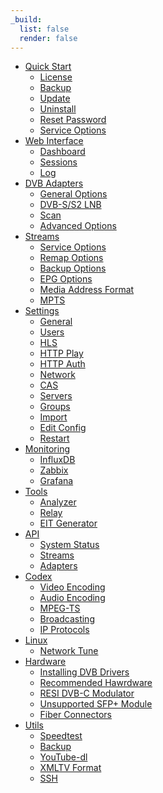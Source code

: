 ```yaml
---
_build:
  list: false
  render: false
---
```


- [Quick Start](/en/docs/quick-start/)
    - [License](/en/docs/quick-start/license/)
    - [Backup](/en/docs/quick-start/backup/)
    - [Update](/en/docs/quick-start/update/)
    - [Uninstall](/en/docs/quick-start/uninstall/)
    - [Reset Password](/en/docs/quick-start/password/)
    - [Service Options](/en/docs/quick-start/systemd/)
- [Web Interface](/en/docs/web-interface/index/)
    - [Dashboard](/en/docs/web-interface/dashboard/)
    - [Sessions]()
    - [Log]()
- [DVB Adapters](/en/docs/adapters/index/)
    - [General Options](/en/docs/adapters/general/)
    - [DVB-S/S2 LNB](/en/docs/adapters/lnb/)
    - [Scan](/en/docs/adapters/scan/)
    - [Advanced Options](/en/docs/adapters/advanced/)
- [Streams](/en/docs/streams/index/)
    - [Service Options](/en/docs/streams/service/)
    - [Remap Options](/en/docs/streams/remap/)
    - [Backup Options](/en/docs/streams/backup/)
    - [EPG Options](/en/docs/streams/epg/)
    - [Media Address Format](/en/docs/streams/address-format/)
    - [MPTS](/en/docs/streams/mpts/)
- [Settings](/en/docs/settings/index/)
    - [General](/en/docs/settings/general/)
    - [Users]()
    - [HLS]()
    - [HTTP Play]()
    - [HTTP Auth]()
    - [Network]()
    - [CAS](/en/docs/settings/cas/)
    - [Servers]()
    - [Groups]()
    - [Import]()
    - [Edit Config]()
    - [Restart]()
- [Monitoring]()
    - [InfluxDB](/en/docs/monitoring/influxdb/)
    - [Zabbix]()
    - [Grafana]()
- [Tools]()
    - [Analyzer]()
    - [Relay]()
    - [EIT Generator]()
- [API](/en/docs/api/index/)
    - [System Status](/en/docs/api/sysinfo/)
    - [Streams](/en/docs/api/streams/)
    - [Adapters](/en/docs/api/adapters/)
- [Codex]()
    - [Video Encoding](/en/docs/codex/video/)
    - [Audio Encoding](/en/docs/codex/audio/)
    - [MPEG-TS](/en/docs/codex/mpeg-ts/)
    - [Broadcasting]()
    - [IP Protocols]()
- [Linux]()
    - [Network Tune]()
- [Hardware]()
    - [Installing DVB Drivers]()
    - [Recommended Hawrdware]()
    - [RESI DVB-C Modulator]()
    - [Unsupported SFP+ Module]()
    - [Fiber Connectors]()
- [Utils]()
    - [Speedtest]()
    - [Backup]()
    - [YouTube-dl]()
    - [XMLTV Format]()
    - [SSH](/en/docs/utils/ssh/)
